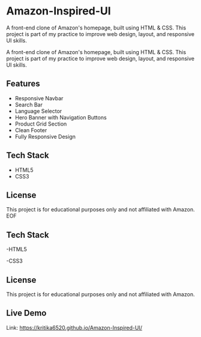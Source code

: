 # Amazon-Inspired-UI
A front-end clone of Amazon's homepage, built using HTML & CSS.
This project is part of my practice to improve web design, layout, and responsive UI skills.

A front-end clone of Amazon's homepage, built using HTML & CSS. This project is part of my practice to improve web design, layout, and responsive UI skills.

## Features

- Responsive Navbar
- Search Bar
- Language Selector
- Hero Banner with Navigation Buttons
- Product Grid Section
- Clean Footer
- Fully Responsive Design

## Tech Stack

- HTML5
- CSS3

## License

This project is for educational purposes only and not affiliated with Amazon.
EOF
## Tech Stack
-HTML5

-CSS3

## License
This project is for educational purposes only and not affiliated with Amazon.


## Live Demo

Link: https://kritika6520.github.io/Amazon-Inspired-UI/



